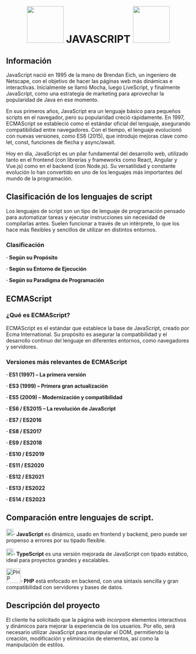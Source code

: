 <h1 align="center">
  <img src= "https://upload.wikimedia.org/wikipedia/commons/6/6a/JavaScript-logo.png" width="100">
  JAVASCRIPT
  <img src= "https://upload.wikimedia.org/wikipedia/commons/6/6a/JavaScript-logo.png" width="100">

</h1>

## Información
JavaScript nació en 1995 de la mano de Brendan Eich, un ingeniero de Netscape, con el objetivo de hacer las páginas web más dinámicas e interactivas. Inicialmente se llamó Mocha, luego LiveScript, y finalmente JavaScript, como una estrategia de marketing para aprovechar la popularidad de Java en ese momento.

En sus primeros años, JavaScript era un lenguaje básico para pequeños scripts en el navegador, pero su popularidad creció rápidamente. En 1997, ECMAScript se estableció como el estándar oficial del lenguaje, asegurando compatibilidad entre navegadores. Con el tiempo, el lenguaje evolucionó con nuevas versiones, como ES6 (2015), que introdujo mejoras clave como let, const, funciones de flecha y async/await.

Hoy en día, JavaScript es un pilar fundamental del desarrollo web, utilizado tanto en el frontend (con librerías y frameworks como React, Angular y Vue.js) como en el backend (con Node.js). Su versatilidad y constante evolución lo han convertido en uno de los lenguajes más importantes del mundo de la programación.

## Clasificación de los lenguajes de script
Los lenguajes de script son un tipo de lenguaje de programación pensado para automatizar tareas y ejecutar instrucciones sin necesidad de compilarlas antes. Suelen funcionar a través de un intérprete, lo que los hace más flexibles y sencillos de utilizar en distintos entornos.
### Clasificación
**· Según su Propósito**

**· Según su Entorno de Ejecución**

**· Según su Paradigma de Programación**

## ECMAScript
### ¿Qué es ECMAScript?
ECMAScript es el estándar que establece la base de JavaScript, creado por Ecma International. Su propósito es asegurar la compatibilidad y el desarrollo continuo del lenguaje en diferentes entornos, como navegadores y servidores.

### Versiones más relevantes de ECMAScript
**· ES1 (1997) – La primera versión**

**· ES3 (1999) – Primera gran actualización**

**· ES5 (2009) – Modernización y compatibilidad**

**· ES6 / ES2015 – La revolución de JavaScript**

**· ES7 / ES2016**

**· ES8 / ES2017**

**· ES9 / ES2018**

**· ES10 / ES2019**

**· ES11 / ES2020**

**· ES12 / ES2021**

**· ES13 / ES2022**

**· ES14 / ES2023**

## Comparación entre lenguajes de script.
<img src= "https://upload.wikimedia.org/wikipedia/commons/6/6a/JavaScript-logo.png" width="20">**· JavaScript** es dinámico, usado en frontend y backend, pero puede ser propenso a errores por su tipado flexible.

<img src="https://upload.wikimedia.org/wikipedia/commons/4/4c/Typescript_logo_2020.svg" alt="TypeScript Logo" width="20">**· TypeScript** es una versión mejorada de JavaScript con tipado estático, ideal para proyectos grandes y escalables.

<img src="https://upload.wikimedia.org/wikipedia/commons/2/27/PHP-logo.svg" alt="PHP Logo" width="40">**· PHP** está enfocado en backend, con una sintaxis sencilla y gran compatibilidad con servidores y bases de datos.

## Descripción del proyecto
El cliente ha solicitado que la página web incorpore elementos interactivos y dinámicos para mejorar la experiencia de los usuarios. Por ello, será necesario utilizar JavaScript para manipular el DOM, permitiendo la creación, modificación y eliminación de elementos, así como la manipulación de estilos.
